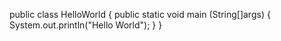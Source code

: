 public class HelloWorld {
	public static void main (String[]args) {
		System.out.println("Hello World");
	}
}
